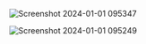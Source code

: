 ![Screenshot 2024-01-01 095347](https://github.com/adityagunale/Happy_New_Year_2024/assets/121552299/5c7f051f-8823-4e79-b2be-469cfa153289)


![Screenshot 2024-01-01 095249](https://github.com/adityagunale/Happy_New_Year_2024/assets/121552299/0d5f2688-91ba-4265-9ed9-158a335d7a58)

